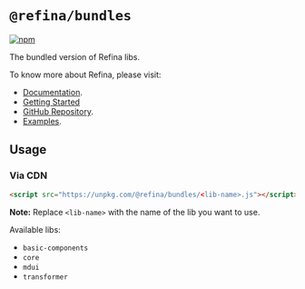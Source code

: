# `@refina/bundles`

[![npm](https://img.shields.io/npm/v/%40refina%2Fbundles?color=green)](https://www.npmjs.com/package/@refina/bundles)

The bundled version of Refina libs.

To know more about Refina, please visit:

- [Documentation](https://refina.vercel.app).
- [Getting Started](https://refina.vercel.app/guide/introduction.html)
- [GitHub Repository](https://github.com/refinajs/refina).
- [Examples](https://gallery.refina.vercel.app).

## Usage

### Via CDN

```html
<script src="https://unpkg.com/@refina/bundles/<lib-name>.js"></script>
```

**Note:** Replace `<lib-name>` with the name of the lib you want to use.

Available libs:

- `basic-components`
- `core`
- `mdui`
- `transformer`
